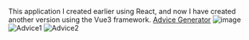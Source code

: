 This application I created earlier using React, and now I have created another version using the Vue3 framework. 
<a href="https://vue3-version-advice-generator.vercel.app/"> Advice Generator</a>
![image](https://github.com/DaranDachte/Advice_generator/assets/96144068/2fced2f5-d731-4a77-9ce5-43860aa2a7e3)
![Advice1](https://github.com/DaranDachte/Advice_generator/assets/96144068/7b24b454-9990-4bbc-9c3e-57ef9d624b4a)
![Advice2](https://github.com/DaranDachte/Advice_generator/assets/96144068/4fee4fd5-915d-431d-b527-e93c323ce11c)
